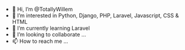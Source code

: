 - 👋 Hi, I’m @TotallyWillem
- 👀 I’m interested in Python, Django, PHP, Laravel, Javascript, CSS & HTML
- 🌱 I’m currently learning Laravel
- 💞️ I’m looking to collaborate ...
- 📫 How to reach me ...

<!---
TotallyWillem/TotallyWillem is a ✨ special ✨ repository because its `README.md` (this file) appears on your GitHub profile.
You can click the Preview link to take a look at your changes.
--->
